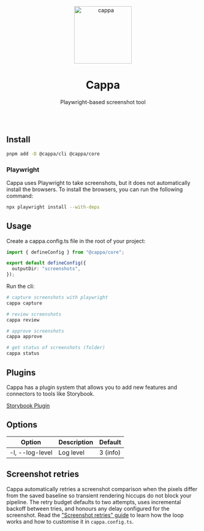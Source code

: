 <p align="center">
  <img height="150" alt="cappa" src="https://github.com/user-attachments/assets/70683ad3-4a57-46b2-b829-16ec25b4ac94" />
</p>


<h1 align="center">
Cappa
</h1>
<p align="center">
Playwright-based screenshot tool
<p>

<br>
<br>

## Install

```bash
pnpm add -D @cappa/cli @cappa/core
```

### Playwright

Cappa uses Playwright to take screenshots, but it does not automatically install the browsers. To install the browsers, you can run the following command:

```bash
npx playwright install --with-deps
```

## Usage

Create a cappa.config.ts file in the root of your project:

```ts
import { defineConfig } from "@cappa/core";

export default defineConfig({
  outputDir: "screenshots",
});
```

Run the cli:

```bash
# capture screenshots with playwright
cappa capture

# review screenshots
cappa review

# approve screenshots
cappa approve

# get status of screenshots (folder)
cappa status
```

## Plugins

Cappa has a plugin system that allows you to add new features and connectors to tools like Storybook.

[Storybook Plugin](packages/plugins/plugin-storybook/README.md)

## Options

| Option              | Description | Default  |
|---------------------|-------------|----------|
| -l, --log-level     | Log level   | 3 (info) |

## Screenshot retries

Cappa automatically retries a screenshot comparison when the pixels differ from
the saved baseline so transient rendering hiccups do not block your pipeline.
The retry budget defaults to two attempts, uses incremental backoff between
tries, and honours any delay configured for the screenshot. Read the
["Screenshot retries" guide](apps/docs/src/content/docs/screenshot-retries.mdx)
to learn how the loop works and how to customise it in `cappa.config.ts`.
